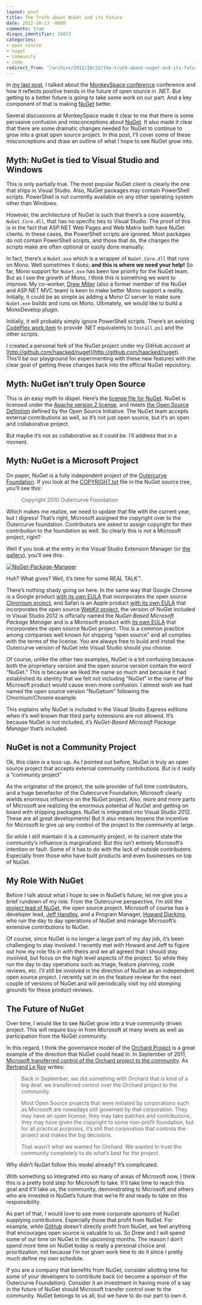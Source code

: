 ```yaml
---
layout: post
title: The Truth about NuGet and its Future
date: 2012-10-23 -0800
comments: true
disqus_identifier: 18873
categories:
- open source
- nuget
- community
- code
redirect_from: "/archive/2012/10/22/the-truth-about-nuget-and-its-future.aspx/"
---
```


In [my last
post](http://haacked.com/archive/2012/10/21/monkeyspace-dotnet-oss.aspx "MonkeySpace shines a light on .NET open source"),
I talked about the [MonkeySpace
conference](http://monkeyspace.org/ "MonkeySpace Conference") conference
and how it reflects positive trends in the future of open source in
.NET. But getting to a better future is going to take some work on our
part. And a key component of that is making
[NuGet](http://nuget.org/ "NuGet") better.

Several discussions at MonkeySpace made it clear to me that there is
some pervasive confusion and misconceptions about
[NuGet](http://nuget.org/ "NuGet"). It also made it clear that there are
some dramatic changes needed for NuGet to continue to grow into a great
open source project. In this post, I’ll cover some of these
misconceptions and draw an outline of what I hope to see NuGet grow
into.

Myth: NuGet is tied to Visual Studio and Windows
------------------------------------------------

This is only partially true. The most popular NuGet client is clearly
the one that ships in Visual Studio. Also, NuGet packages may contain
PowerShell scripts. PowerShell is not currently available on any other
operating system other than Windows.

However, the architecture of NuGet is such that there’s a core assembly,
`NuGet.Core.dll`, that has no specific ties to Visual Studio. The proof
of this is in the fact that ASP.NET Web Pages and Web Matrix both have
NuGet clients. In these cases, the PowerShell scripts are ignored. Most
packages do not contain PowerShell scripts, and those that do, the
changes the scripts make are often optional or easily done manually.

In fact, there’s a `NuGet.exe` which is a wrapper of `NuGet.Core.dll`
that runs on Mono. Well sometimes it does; **and this is where we need
your help!** So far, Mono support for `NuGet.exe` has been low priority
for the NuGet team. But as I see the growth of Mono, I think this is
something we want to improve. My co-worker, [Drew
Miller](http://twitter.com/halfogre "Drew Miller on Twitter") (also a
former member of the NuGet and ASP.NET MVC team) is keen to make better
Mono support a reality. Initially, it could be as simple as adding a
Mono CI server to make sure `NuGet.exe` builds and runs on Mono.
Ultimately, we would like to build a MonoDevelop plugin.

Initially, it will probably simply ignore PowerShell scripts. There’s an
existing [CodePlex work
item](http://nuget.codeplex.com/workitem/720 ".NET equivalent of install.ps1, uninstall.ps1 and init.ps1")
to provide .NET equivalents to `Install.ps1` and the other scripts.

I created a personal fork of the NuGet project under my GitHub account
at [http://github.com/haacked/nuget](http://github.com/haacked/nuget).
This’ll be our playground for experimenting with these new features with
the clear goal of getting these changes back into the official NuGet
repository.

Myth: NuGet isn’t truly Open Source
-----------------------------------

This is an easy myth to dispel. Here’s the [license file for
NuGet](http://nuget.codeplex.com/SourceControl/changeset/view/767d123c4d2a#LICENSE.txt "License").
NuGet is licensed under the [Apache version 2
license](http://www.apache.org/licenses/LICENSE-2.0.html "Apache v2 License"),
and meets [the Open Source
Definition](http://opensource.org/docs/osd "Open Source Definition")
defined by the Open Source Initiative. The NuGet team accepts external
contributions as well, so it’s not just open source, but it’s an open
and collaborative project.

But maybe it’s not as collaborative as it could be. I’ll address that in
a moment.

Myth: NuGet is a Microsoft Project
----------------------------------

On paper, NuGet is a fully independent project of the [Outercurve
Foundation](http://www.outercurve.org/ "Outercurve Foundation"). If you
look at the
[COPYRIGHT.txt](http://nuget.codeplex.com/SourceControl/changeset/view/767d123c4d2a#COPYRIGHT.txt "NuGet copyright")
file in the NuGet source tree, you’ll see this:

> Copyright 2010 Outercurve Foundation

Which makes me realize, we need to update that file with the current
year, but I digress! That’s right, Microsoft assigned the copyright over
to the Outercurve foundation. Contributors are asked to assign copyright
for their contribution to the foundation as well. So clearly this is not
a Microsoft project, right?

Well if you look at the entry in the Visual Studio Extension Manager (or
[the
gallery](http://visualstudiogallery.msdn.microsoft.com/27077b70-9dad-4c64-adcf-c7cf6bc9970c?SRC=Home "NuGet in VS Extension Gallery")),
you’ll see this:

[![NuGet-Package-Manager](http://haacked.com/images/haacked_com/WindowsLiveWriter/The-Truth-about-NuGet_B15C/NuGet-Package-Manager_thumb.png "NuGet-Package-Manager")](http://haacked.com/images/haacked_com/WindowsLiveWriter/The-Truth-about-NuGet_B15C/NuGet-Package-Manager_2.png)

Huh? What gives? Well, it’s time for some REAL TALK™.

There’s nothing shady going on here. In the same way that Google Chrome
is a Google product [with its own
EULA](https://www.google.com/intl/en/chrome/browser/eula.html "Google Chrome EULA")
that incorporates the open source [Chromium
project](http://www.chromium.org/ "The Chromium Projects"), and Safari
is an Apple product [with its own
EULA](http://images.apple.com/legal/sla/docs/SafariWindows.pdf "Safari EULA")
that incorporates the open source [WebKit
project](http://www.webkit.org/ "WebKit"), the version of NuGet included
in Visual Studio 2012 is officially named the *NuGet-Based Microsoft
Package Manager* and is a Microsoft product with [its own
EULA](http://visualstudiogallery.msdn.microsoft.com/site/27077b70-9dad-4c64-adcf-c7cf6bc9970c/eula?licenseType=None "EULA")
that incorporates the open source NuGet project. This is a common
practice among companies well known for shipping “open source” and all
complies with the terms of the license. You are always free to build and
install the Outercurve version of NuGet into Visual Studio should you
choose.

Of course, unlike the other two examples, NuGet is a bit confusing
because both the proprietary version and the open source version contain
the word “NuGet.” This is because we liked the name so much and because
it had established its identity that we felt not including “NuGet” in
the name of the Microsoft product would cause even more confusion. I
almost wish we had named the open source version “NuGetium” following
the Chromium/Chrome example.

This explains why NuGet is included in the Visual Studio Express
editions when it’s well known that third party extensions are not
allowed. It’s because NuGet is not included, it’s *NuGet-Based Microsoft
Package Manager* that’s included.

NuGet is not a Community Project
--------------------------------

Ok, this claim is a toss-up. As I pointed out before, NuGet is truly an
open source project that accepts external community contributions. But
is it really a “community project”

As the originator of the project, the sole provider of full time
contributors, and a huge benefactor of the Outercurve Foundation;
Microsoft clearly wields enormous influence on the NuGet project. Also,
more and more parts of Microsoft are realizing the enormous potential of
NuGet and getting on board with shipping packages. NuGet is integrated
into Visual Studio 2012. These are all great developments! But it also
means lessens the incentive for Microsoft to give up any control of the
project to the community at large.

So while I still maintain it is a community project, in its current
state the community’s influence is marginalized. But this isn’t entirely
Microsoft’s intention or fault. Some of it has to do with the lack of
outside contributors. Especially from those who have built products and
even businesses on top of NuGet.

My Role With NuGet
------------------

Before I talk about what I hope to see in NuGet’s future, let me give
you a brief rundown of my role. From the Outercurve perspective, I’m
still the [project lead of
NuGet](http://www.outercurve.org/Galleries/ASPNETOpenSourceGallery/NuGet "NuGet Project Page"),
the open source project. Microsoft of course has a developer lead, [Jeff
Handley](http://jeffhandley.com/ "Jeff Handley's Blog"), and a Program
Manager, [Howard
Dierking](http://codebetter.com/howarddierking/ "Howard Dierking's Blog"),
who run the day to day operations of NuGet and manage Microsoft’s
extensive contributions to NuGet.

Of course, since NuGet is no longer a large part of my day job, it’s
been challenging to stay involved. I recently met with Howard and Jeff
to figure out how my role fits in with theirs and we all agreed that I
should stay involved, but focus on the high level aspects of the
project. So while they run the day to day operations such as triage,
feature planning, code reviews, etc. I’ll still be involved in the
direction of NuGet as an independent open source project. I recently sat
in on the feature review for the next couple of versions of NuGet and
will periodically visit my old stomping grounds for these product
reviews.

The Future of NuGet
-------------------

Over time, I would like to see NuGet grow into a true community driven
project. This will require buy-in from Microsoft at many levels as well
as participation from the NuGet community.

In this regard, I think the governance model of the [Orchard
Project](http://www.orchardproject.net/ "Orchard Project Website") is a
great example of the direction that NuGet could head in. In September of
2011, [Microsoft transferred control of the Orchard project to the
community](http://weblogs.asp.net/bleroy/archive/2012/01/30/about-orchard-governance-and-microsoft.aspx "Orchard Governance and Microsoft").
As [Bertrand Le Roy](http://weblogs.asp.net/bleroy/ "Bertrand Le Roy")
writes:

> Back in September, we did something with Orchard that is kind of a big
> deal: we transferred control over the Orchard project to the
> community.
>
> Most Open Source projects that were initiated by corporations such as
> Microsoft are nowadays still governed by that corporation. They may
> have an open license, they may take patches and contributions, they
> may have given the copyright to some non-profit foundation, but for
> all practical purposes, it’s still that corporation that controls the
> project and makes the big decisions.
>
> That wasn’t what we wanted for Orchard. We wanted to trust the
> community completely to do what’s best for the project.

Why didn’t NuGet follow this model already? It’s complicated.

With something so integrated into so many of areas of Microsoft now, I
think this is a pretty bold step for Microsoft to take. It’ll take time
to reach this goal and it’ll take us, the community, demonstrating to
Microsoft and others who are invested in NuGet’s future that we’re fit
and ready to take on this responsibility.

As part of that, I would love to see more corporate sponsors of NuGet
supplying contributors. Especially those that profit from NuGet. For
example, while [GitHub](https://github.com/ "GitHub") doesn’t directly
profit from NuGet, we feel anything that encourages open source is
valuable to us. So Drew and I will spend some of our time on NuGet in
the upcoming months. The reason I don’t spend more time on NuGet today
is really a personal choice and prioritization, not because I’m not
given work time to do it since I pretty much define my own schedule.

If you are a company that benefits from NuGet, consider allotting time
for some of your developers to contribute back (or become a sponsor of
the Outercurve Foundation). Consider it an investment in having more of
a say in the future of NuGet should Microsoft transfer control over to
the community. NuGet belongs to us all, but we have to do our part to
own it.

